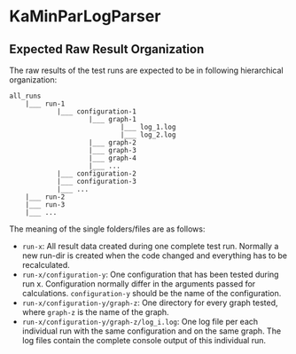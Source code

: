 # KaMinParLogParser

## Expected Raw Result Organization

The raw results of the test runs are expected to be in following hierarchical organization:
````
all_runs
    |___ run-1
            |___ configuration-1
                    |___ graph-1
                            |___ log_1.log
                            |___ log_2.log
                    |___ graph-2
                    |___ graph-3
                    |___ graph-4
                    |___ ...
            |___ configuration-2
            |___ configuration-3
            |___ ...
    |___ run-2
    |___ run-3
    |___ ...
````

The meaning of the single folders/files are as follows:
   - `run-x`: All result data created during one complete test run. 
        Normally a new run-dir is created when the code changed and everything has to be recalculated.
   - `run-x/configuration-y`: One configuration that has been tested during run x.
        Configuration normally differ in the arguments passed for calculations.
        `configuration-y` should be the name of the configuration.
   - `run-x/configuration-y/graph-z`: One directory for every graph tested, where `graph-z` is the name of the graph.
   - `run-x/configuration-y/graph-z/log_i.log`: One log file per each individual run with the same configuration and on the same graph.
        The log files contain the complete console output of this individual run.